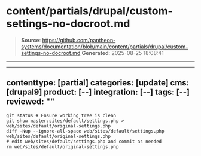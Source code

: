 # content/partials/drupal/custom-settings-no-docroot.md

> **Source**: https://github.com/pantheon-systems/documentation/blob/main/content/partials/drupal/custom-settings-no-docroot.md
> **Generated**: 2025-08-25 18:08:41

---

---
contenttype: [partial]
categories: [update]
cms: [drupal9]
product: [--]
integration: [--]
tags: [--]
reviewed: ""
---

```bash{promptUser:user}
git status # Ensure working tree is clean
git show master:sites/default/settings.php > web/sites/default/original-settings.php
diff -Nup --ignore-all-space web/sites/default/settings.php web/sites/default/original-settings.php
# edit web/sites/default/settings.php and commit as needed
rm web/sites/default/original-settings.php
```
